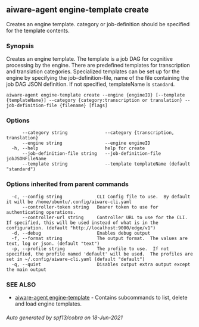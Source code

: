 ## aiware-agent engine-template create

Creates an engine template. category or job-definition should be specified for the template contents.

### Synopsis

Creates an engine template.  The template is a job DAG for cognitive processing by the engine.  There are predefined templates for transcription and translation categories.  Specialized templates can be set up for the engine by specifying the job-definition-file, name of the file containing the job DAG JSON definition.  If not specified, templateName is `standard`.

```
aiware-agent engine-template create --engine {engineID} [--template {templateName}] --category {category:transcription or translation} --job-definition-file {filename} [flags]
```

### Options

```
      --category string              --category {transcription, translation}
      --engine string                --engine engineID
  -h, --help                         help for create
      --job-definition-file string   --job-definition-file jobJSONFileName
      --template string              --template templateName (default "standard")
```

### Options inherited from parent commands

```
  -c, --config string             CLI Config file to use.  By default it will be /home/ubuntu/.config/aiware-cli.yaml
      --controller-token string   Bearer token to use for authenticating operations.
      --controller-url string     Controller URL to use for the CLI.  If specified, this will be used instead of what is in the configuration. (default "http://localhost:9000/edge/v1")
  -d, --debug                     Enables debug output
  -f, --format string             The output format.  The values are text, log or json. (default "text")
  -p, --profile string            The profile to use.  If not specified, the profile named 'default' will be used.  The profiles are set in ~/.config/aiware-cli.yaml (default "default")
  -q, --quiet                     Disables output extra output except the main output
```

### SEE ALSO

* [aiware-agent engine-template](/cli/aiware-agent_engine-template.md)	 - Contains subcommands to list, delete and load engine templates.

###### Auto generated by spf13/cobra on 18-Jun-2021
